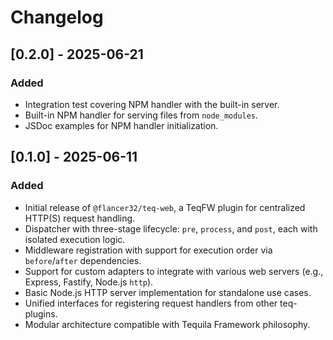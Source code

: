 # Changelog

## [0.2.0] - 2025-06-21

### Added
- Integration test covering NPM handler with the built-in server.
- Built-in NPM handler for serving files from `node_modules`.
- JSDoc examples for NPM handler initialization.

## [0.1.0] - 2025-06-11

### Added
- Initial release of `@flancer32/teq-web`, a TeqFW plugin for centralized HTTP(S) request handling.
- Dispatcher with three-stage lifecycle: `pre`, `process`, and `post`, each with isolated execution logic.
- Middleware registration with support for execution order via `before`/`after` dependencies.
- Support for custom adapters to integrate with various web servers (e.g., Express, Fastify, Node.js `http`).
- Basic Node.js HTTP server implementation for standalone use cases.
- Unified interfaces for registering request handlers from other teq-plugins.
- Modular architecture compatible with Tequila Framework philosophy.

